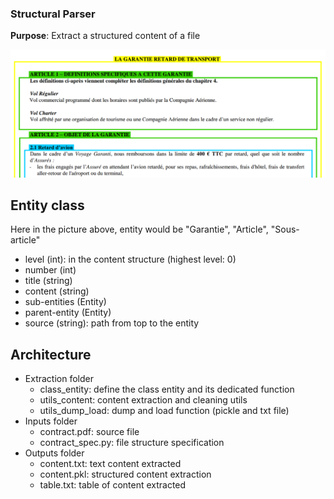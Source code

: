 ### Structural Parser
**Purpose**: Extract a structured content of a file

![logo](images/parser.png)

## Entity class

Here in the picture above, entity would be "Garantie", "Article", "Sous-article"

* level (int): in the content structure (highest level: 0)
* number (int)
* title (string)
* content (string)
* sub-entities (Entity)
* parent-entity (Entity)
* source (string): path from top to the entity


## Architecture
* Extraction folder
    * class_entity: define the class entity and its dedicated function
    * utils_content: content extraction and cleaning utils
    * utils_dump_load: dump and load function (pickle and txt file)
* Inputs folder
    * contract.pdf: source file
    * contract_spec.py: file structure specification
* Outputs folder
    * content.txt: text content extracted
    * content.pkl: structured content extraction
    * table.txt: table of content extracted
